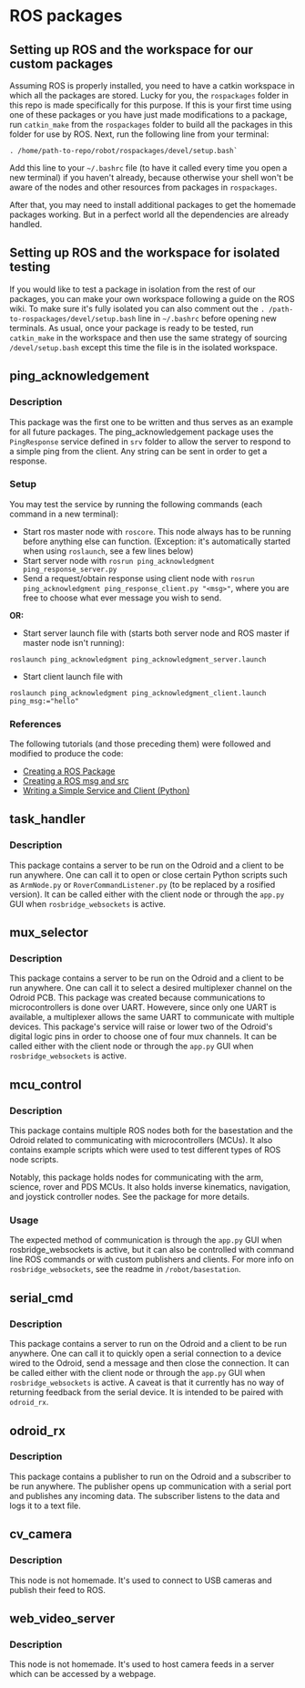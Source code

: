 # ROS packages

## Setting up ROS and the workspace for our custom packages

Assuming ROS is properly installed, you need to have a catkin workspace in which all the packages are stored. Lucky for you, the `rospackages` folder in this repo is made specifically for this purpose. If this is your first time using one of these packages or you have just made modifications to a package, run `catkin_make` from the `rospackages` folder to build all the packages in this folder for use by ROS. Next, run the following line from your terminal:
```
. /home/path-to-repo/robot/rospackages/devel/setup.bash`
```
Add this line to your `~/.bashrc` file (to have it called every time you open a new terminal) if you haven't already, because otherwise your shell won't be aware of the nodes and other resources from packages in `rospackages`.

After that, you may need to install additional packages to get the homemade packages working. But in a perfect world all the dependencies are already handled.

## Setting up ROS and the workspace for isolated testing

If you would like to test a package in isolation from the rest of our packages, you can make your own workspace following a guide on the ROS wiki. To make sure it's fully isolated you can also comment out the `. /path-to-rospackages/devel/setup.bash` line in `~/.bashrc` before opening new terminals. As usual, once your package is ready to be tested, run `catkin_make` in the workspace and then use the same strategy of sourcing `/devel/setup.bash` except this time the file is in the isolated workspace.

## ping_acknowledgement

### Description

This package was the first one to be written and thus serves as an example for all future packages. The ping_acknowledgement package uses the `PingResponse` service defined in `srv` folder to allow the server to respond to a simple ping from the client. Any string can be sent in order to get a response.

### Setup

You may test the service by running the following commands (each command in a new terminal):

- Start ros master node with `roscore`. This node always has to be running before anything else can function. (Exception: it's automatically started when using `roslaunch`, see a few lines below)
- Start server node with `rosrun ping_acknowledgment ping_response_server.py`
- Send a request/obtain response using client node with `rosrun ping_acknowledgment ping_response_client.py "<msg>"`, where you are free to choose what ever message you wish to send.

**OR:**
- Start server launch file with (starts both server node and ROS master if master node isn't running):
```
roslaunch ping_acknowledgment ping_acknowledgment_server.launch
```
- Start client launch file with
```
roslaunch ping_acknowledgment ping_acknowledgment_client.launch ping_msg:="hello"
```

### References

The following tutorials (and those preceding them) were followed and modified to produce the code:
- [Creating a ROS Package](http://wiki.ros.org/ROS/Tutorials/CreatingPackage)
- [Creating a ROS msg and src](http://wiki.ros.org/ROS/Tutorials/CreatingMsgAndSrv#Creating_a_srv)
- [Writing a Simple Service and Client (Python)](http://wiki.ros.org/ROS/Tutorials/WritingServiceClient%28python%29)

## task_handler

### Description

This package contains a server to be run on the Odroid and a client to be run anywhere. One can call it to open or close certain Python scripts such as `ArmNode.py` or `RoverCommandListener.py` (to be replaced by a rosified version). It can be called either with the client node or through the `app.py` GUI when `rosbridge_websockets` is active.

## mux_selector

### Description

This package contains a server to be run on the Odroid and a client to be run anywhere. One can call it to select a desired multiplexer channel on the Odroid PCB. This package was created because communications to microcontrollers is done over UART. Howevere, since only one UART is available, a multiplexer allows the same UART to communicate with multiple devices. This package's service will raise or lower two of the Odroid's digital logic pins in order to choose one of four mux channels. It can be called either with the client node or through the `app.py` GUI when `rosbridge_websockets` is active.

## mcu_control

### Description

This package contains multiple ROS nodes both for the basestation and the Odroid related to communicating with microcontrollers (MCUs). It also contains example scripts which were used to test different types of ROS node scripts.

Notably, this package holds nodes for communicating with the arm, science, rover and PDS MCUs. It also holds inverse kinematics, navigation, and joystick controller nodes. See the package for more details.

### Usage

The expected method of communication is through the `app.py` GUI when rosbridge_websockets is active, but it can also be controlled with command line ROS commands or with custom publishers and clients. For more info on `rosbridge_websockets`, see the readme in `/robot/basestation`.

## serial_cmd

### Description

This package contains a server to run on the Odroid and a client to be run anywhere. One can call it to quickly open a serial connection to a device wired to the Odroid, send a message and then close the connection. It can be called either with the client node or through the `app.py` GUI when `rosbridge_websockets` is active. A caveat is that it currently has no way of returning feedback from the serial device. It is intended to be paired with `odroid_rx`.

## odroid_rx

### Description

This package contains a publisher to run on the Odroid and a subscriber to be run anywhere. The publisher opens up communication with a serial port and publishes any incoming data. The subscriber listens to the data and logs it to a text file.

## cv_camera

### Description
This node is not homemade. It's used to connect to USB cameras and publish their feed to ROS.

## web_video_server

### Description
This node is not homemade. It's used to host camera feeds in a server which can be accessed by a webpage.
